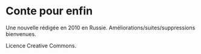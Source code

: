 Conte pour enfin
==============

Une nouvelle rédigée en 2010 en Russie. Améliorations/suites/suppressions
bienvenues.

Licence Creative Commons.